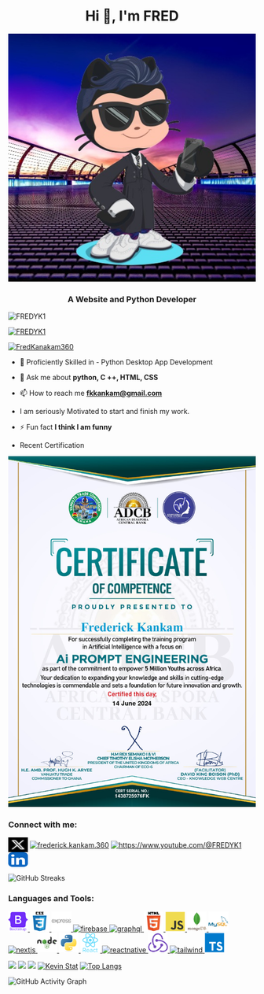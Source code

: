 <h1 align="center">Hi 👋, I'm FRED</h1>
<img src="octocat-removebg-preview.jpg" alt="OCTOCAT" width="1000">
<h3 align="center">A Website and Python Developer</h3>

<p align="left"> <img src="https://komarev.com/ghpvc/?username=FREDYK1&label=Profile%20views&color=0e75b6&style=flat" alt="FREDYK1" /> </p>



<p align="left"> <a href="https://github.com/ryo-ma/github-profile-trophy"><img src="https://github-profile-trophy.vercel.app/?username=FREDYK1" alt="FREDYK1" /></a> </p>

<p align="left"> <a href="https://x.com/FredKankam360" target="blank"><img src="https://img.shields.io/twitter/follow/FredKankam360?logo=twitter&style=for-the-badge" alt="FredKanakam360" /></a> </p>

- 🔭 Proficiently Skilled in - Python Desktop App Development

- 💬 Ask me about **python, C ++, HTML, CSS**

- 📫 How to reach me **fkkankam@gmail.com**
  
-    I am seriously Motivated to start and finish my work.

- ⚡ Fun fact **I think I am funny**
  
-    Recent Certification
  <img src="AI PROMPT ENGINEERING CERTIFICATE_page-0001.jpg" alt="AI PROMPT CERT." width="1000">

<h3 align="left">Connect with me:</h3>
<p align="left">
<a href="https://x.com/FredKankam360" target="blank"><img align="center" src="images (1).jpg" alt="X logo" height="30" width="40" /></a>
<a href="https://www.instagram.com/frederick.kankam.360/" target="blank"><img align="center" src="https://raw.githubusercontent.com/rahuldkjain/github-profile-readme-generator/master/src/images/icons/Social/instagram.svg" alt="frederick.kankam.360" height="30" width="40" /></a>
<a href="https://www.youtube.com/@FREDYK1" target="blank"><img align="center" src="https://raw.githubusercontent.com/rahuldkjain/github-profile-readme-generator/master/src/images/icons/Social/youtube.svg" alt="https://www.youtube.com/@FREDYK1" height="30" width="40" /></a>
<a href="https://www.linkedin.com/in/frederick-kankam-85646a302/" target="blank"><img align="center" src="LinkedIn.svg" alt="Linkedin" height="30" width="40" /></a>
  
  
  
  

</p>

![GitHub Streaks](http://github-readme-streak-stats.herokuapp.com?user=FREDYK1&theme=dracula&hide_border=true)

<h3 align="left">Languages and Tools:</h3>
<p align="left"> <a href="https://getbootstrap.com" target="_blank" rel="noreferrer"> <img src="https://raw.githubusercontent.com/devicons/devicon/master/icons/bootstrap/bootstrap-plain-wordmark.svg" alt="bootstrap" width="40" height="40"/> </a> <a href="https://www.w3schools.com/css/" target="_blank" rel="noreferrer"> <img src="https://raw.githubusercontent.com/devicons/devicon/master/icons/css3/css3-original-wordmark.svg" alt="css3" width="40" height="40"/> </a> <a href="https://expressjs.com" target="_blank" rel="noreferrer"> <img src="https://raw.githubusercontent.com/devicons/devicon/master/icons/express/express-original-wordmark.svg" alt="express" width="40" height="40"/> </a> <a href="https://firebase.google.com/" target="_blank" rel="noreferrer"> <img src="https://www.vectorlogo.zone/logos/firebase/firebase-icon.svg" alt="firebase" width="40" height="40"/> </a> <a href="https://graphql.org" target="_blank" rel="noreferrer"> <img src="https://www.vectorlogo.zone/logos/graphql/graphql-icon.svg" alt="graphql" width="40" height="40"/> </a> <a href="https://www.w3.org/html/" target="_blank" rel="noreferrer"> <img src="https://raw.githubusercontent.com/devicons/devicon/master/icons/html5/html5-original-wordmark.svg" alt="html5" width="40" height="40"/> </a> <a href="https://developer.mozilla.org/en-US/docs/Web/JavaScript" target="_blank" rel="noreferrer"> <img src="https://raw.githubusercontent.com/devicons/devicon/master/icons/javascript/javascript-original.svg" alt="javascript" width="40" height="40"/> </a> <a href="https://www.mongodb.com/" target="_blank" rel="noreferrer"> <img src="https://raw.githubusercontent.com/devicons/devicon/master/icons/mongodb/mongodb-original-wordmark.svg" alt="mongodb" width="40" height="40"/> </a> <a href="https://www.mysql.com/" target="_blank" rel="noreferrer"> <img src="https://raw.githubusercontent.com/devicons/devicon/master/icons/mysql/mysql-original-wordmark.svg" alt="mysql" width="40" height="40"/> </a> <a href="https://nextjs.org/" target="_blank" rel="noreferrer"> <img src="https://cdn.worldvectorlogo.com/logos/nextjs-2.svg" alt="nextjs" width="40" height="40"/> </a> <a href="https://nodejs.org" target="_blank" rel="noreferrer"> <img src="https://raw.githubusercontent.com/devicons/devicon/master/icons/nodejs/nodejs-original-wordmark.svg" alt="nodejs" width="40" height="40"/> </a> <a href="https://www.python.org" target="_blank" rel="noreferrer"> <img src="https://raw.githubusercontent.com/devicons/devicon/master/icons/python/python-original.svg" alt="python" width="40" height="40"/> </a> <a href="https://reactjs.org/" target="_blank" rel="noreferrer"> <img src="https://raw.githubusercontent.com/devicons/devicon/master/icons/react/react-original-wordmark.svg" alt="react" width="40" height="40"/> </a> <a href="https://reactnative.dev/" target="_blank" rel="noreferrer"> <img src="https://reactnative.dev/img/header_logo.svg" alt="reactnative" width="40" height="40"/> </a> <a href="https://redux.js.org" target="_blank" rel="noreferrer"> <img src="https://raw.githubusercontent.com/devicons/devicon/master/icons/redux/redux-original.svg" alt="redux" width="40" height="40"/> </a> <a href="https://tailwindcss.com/" target="_blank" rel="noreferrer"> <img src="https://www.vectorlogo.zone/logos/tailwindcss/tailwindcss-icon.svg" alt="tailwind" width="40" height="40"/> </a> <a href="https://www.typescriptlang.org/" target="_blank" rel="noreferrer"> <img src="https://raw.githubusercontent.com/devicons/devicon/master/icons/typescript/typescript-original.svg" alt="typescript" width="40" height="40"/> </a> </p>


![](https://github-profile-summary-cards.vercel.app/api/cards/profile-details?username=FREDYK1&theme=github_dark)
![](https://github-profile-summary-cards.vercel.app/api/cards/repos-per-language?username=FREDYK1&theme=github_dark)
![](https://github-profile-summary-cards.vercel.app/api/cards/most-commit-language?username=FREDYK1&theme=github_dark)
[![Kevin Stat](https://github-readme-stats.vercel.app/api?username=FREDYK1&show_icons=true&theme=github_dark)](https://github.com/FREDYK1)
[![Top Langs](https://github-readme-stats.vercel.app/api/top-langs/?username=FREDYK1&layout=compact&langs_count=10&theme=github_dark&hide_border=true&count-private=true)](https://github.com/qbentil)
 

![GitHub Activity Graph](https://activity-graph.herokuapp.com/graph?username=FREDYK1&theme=dracula)  

